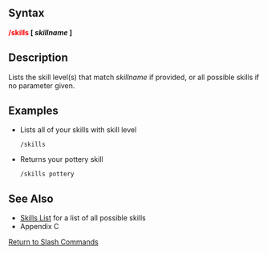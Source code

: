 ## Syntax

**<span style="color:red">/skills</span> \[ *skillname* \]**

## Description

Lists the skill level(s) that match *skillname* if provided, or all possible skills if no parameter given.

## Examples

-   Lists all of your skills with skill level
      
        /skills
-   Returns your pottery skill
      
        /skills pottery

## See Also

-   [Skills List](../general-information/skills-list.md) for a list of all possible skills
-   Appendix C

[Return to Slash Commands](slash-commands.md)


